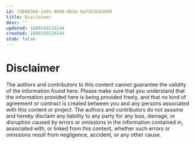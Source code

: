 ```yaml
---
id: 7d8003b8-2e01-40d0-8b2e-6af925b41dd9
title: Disclaimer
desc: ''
updated: 1600145526244
created: 1600145526244
stub: false
---
```

# Disclaimer

The authors and contributors to this content cannot guarantee the validity of the information found here. Please make sure that you understand that the information provided here is being provided freely, and that no kind of agreement or contract is created between you and any persons associated with this content or project. The authors and contributors do not assume and hereby disclaim any liability to any party for any loss, damage, or disruption caused by errors or omissions in the information contained in, associated with, or linked from this content, whether such errors or omissions result from negligence, accident, or any other cause.
